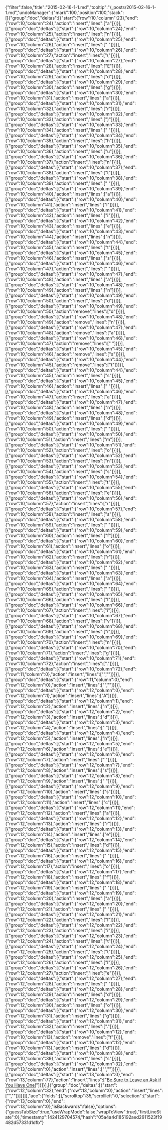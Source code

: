 {"filter":false,"title":"2015-02-16-1-1.md","tooltip":"/_posts/2015-02-16-1-1.md","undoManager":{"mark":100,"position":100,"stack":[[{"group":"doc","deltas":[{"start":{"row":10,"column":23},"end":{"row":10,"column":24},"action":"insert","lines":["a"]}]}],[{"group":"doc","deltas":[{"start":{"row":10,"column":24},"end":{"row":10,"column":25},"action":"insert","lines":["n"]}]}],[{"group":"doc","deltas":[{"start":{"row":10,"column":25},"end":{"row":10,"column":26},"action":"insert","lines":[" "]}]}],[{"group":"doc","deltas":[{"start":{"row":10,"column":26},"end":{"row":10,"column":27},"action":"insert","lines":["("]}]}],[{"group":"doc","deltas":[{"start":{"row":10,"column":27},"end":{"row":10,"column":28},"action":"insert","lines":["E"]}]}],[{"group":"doc","deltas":[{"start":{"row":10,"column":28},"end":{"row":10,"column":29},"action":"insert","lines":["d"]}]}],[{"group":"doc","deltas":[{"start":{"row":10,"column":29},"end":{"row":10,"column":30},"action":"insert","lines":["g"]}]}],[{"group":"doc","deltas":[{"start":{"row":10,"column":30},"end":{"row":10,"column":31},"action":"insert","lines":["a"]}]}],[{"group":"doc","deltas":[{"start":{"row":10,"column":31},"end":{"row":10,"column":32},"action":"insert","lines":["r"]}]}],[{"group":"doc","deltas":[{"start":{"row":10,"column":32},"end":{"row":10,"column":33},"action":"insert","lines":[")"]}]}],[{"group":"doc","deltas":[{"start":{"row":10,"column":33},"end":{"row":10,"column":34},"action":"insert","lines":[" "]}]}],[{"group":"doc","deltas":[{"start":{"row":10,"column":34},"end":{"row":10,"column":35},"action":"insert","lines":["h"]}]}],[{"group":"doc","deltas":[{"start":{"row":10,"column":35},"end":{"row":10,"column":36},"action":"insert","lines":["u"]}]}],[{"group":"doc","deltas":[{"start":{"row":10,"column":36},"end":{"row":10,"column":37},"action":"insert","lines":["n"]}]}],[{"group":"doc","deltas":[{"start":{"row":10,"column":37},"end":{"row":10,"column":38},"action":"insert","lines":["t"]}]}],[{"group":"doc","deltas":[{"start":{"row":10,"column":38},"end":{"row":10,"column":39},"action":"insert","lines":[" "]}]}],[{"group":"doc","deltas":[{"start":{"row":10,"column":39},"end":{"row":10,"column":40},"action":"insert","lines":["a"]}]}],[{"group":"doc","deltas":[{"start":{"row":10,"column":40},"end":{"row":10,"column":41},"action":"insert","lines":["l"]}]}],[{"group":"doc","deltas":[{"start":{"row":10,"column":41},"end":{"row":10,"column":42},"action":"insert","lines":["i"]}]}],[{"group":"doc","deltas":[{"start":{"row":10,"column":42},"end":{"row":10,"column":43},"action":"insert","lines":["e"]}]}],[{"group":"doc","deltas":[{"start":{"row":10,"column":43},"end":{"row":10,"column":44},"action":"insert","lines":["n"]}]}],[{"group":"doc","deltas":[{"start":{"row":10,"column":44},"end":{"row":10,"column":45},"action":"insert","lines":["t"]}]}],[{"group":"doc","deltas":[{"start":{"row":10,"column":45},"end":{"row":10,"column":46},"action":"insert","lines":["s"]}]}],[{"group":"doc","deltas":[{"start":{"row":10,"column":46},"end":{"row":10,"column":47},"action":"insert","lines":[" "]}]}],[{"group":"doc","deltas":[{"start":{"row":10,"column":47},"end":{"row":10,"column":48},"action":"insert","lines":["a"]}]}],[{"group":"doc","deltas":[{"start":{"row":10,"column":48},"end":{"row":10,"column":49},"action":"insert","lines":["n"]}]}],[{"group":"doc","deltas":[{"start":{"row":10,"column":49},"end":{"row":10,"column":50},"action":"insert","lines":["d"]}]}],[{"group":"doc","deltas":[{"start":{"row":10,"column":49},"end":{"row":10,"column":50},"action":"remove","lines":["d"]}]}],[{"group":"doc","deltas":[{"start":{"row":10,"column":48},"end":{"row":10,"column":49},"action":"remove","lines":["n"]}]}],[{"group":"doc","deltas":[{"start":{"row":10,"column":47},"end":{"row":10,"column":48},"action":"remove","lines":["a"]}]}],[{"group":"doc","deltas":[{"start":{"row":10,"column":46},"end":{"row":10,"column":47},"action":"remove","lines":[" "]}]}],[{"group":"doc","deltas":[{"start":{"row":10,"column":45},"end":{"row":10,"column":46},"action":"remove","lines":["s"]}]}],[{"group":"doc","deltas":[{"start":{"row":10,"column":44},"end":{"row":10,"column":45},"action":"remove","lines":["t"]}]}],[{"group":"doc","deltas":[{"start":{"row":10,"column":44},"end":{"row":10,"column":45},"action":"insert","lines":["s"]}]}],[{"group":"doc","deltas":[{"start":{"row":10,"column":45},"end":{"row":10,"column":46},"action":"insert","lines":[" "]}]}],[{"group":"doc","deltas":[{"start":{"row":10,"column":46},"end":{"row":10,"column":47},"action":"insert","lines":["a"]}]}],[{"group":"doc","deltas":[{"start":{"row":10,"column":47},"end":{"row":10,"column":48},"action":"insert","lines":["n"]}]}],[{"group":"doc","deltas":[{"start":{"row":10,"column":48},"end":{"row":10,"column":49},"action":"insert","lines":["d"]}]}],[{"group":"doc","deltas":[{"start":{"row":10,"column":49},"end":{"row":10,"column":50},"action":"insert","lines":[" "]}]}],[{"group":"doc","deltas":[{"start":{"row":10,"column":50},"end":{"row":10,"column":51},"action":"insert","lines":["m"]}]}],[{"group":"doc","deltas":[{"start":{"row":10,"column":51},"end":{"row":10,"column":52},"action":"insert","lines":["o"]}]}],[{"group":"doc","deltas":[{"start":{"row":10,"column":52},"end":{"row":10,"column":53},"action":"insert","lines":["n"]}]}],[{"group":"doc","deltas":[{"start":{"row":10,"column":53},"end":{"row":10,"column":54},"action":"insert","lines":["s"]}]}],[{"group":"doc","deltas":[{"start":{"row":10,"column":54},"end":{"row":10,"column":55},"action":"insert","lines":["t"]}]}],[{"group":"doc","deltas":[{"start":{"row":10,"column":55},"end":{"row":10,"column":56},"action":"insert","lines":["e"]}]}],[{"group":"doc","deltas":[{"start":{"row":10,"column":56},"end":{"row":10,"column":57},"action":"insert","lines":["r"]}]}],[{"group":"doc","deltas":[{"start":{"row":10,"column":57},"end":{"row":10,"column":58},"action":"insert","lines":["s"]}]}],[{"group":"doc","deltas":[{"start":{"row":10,"column":58},"end":{"row":10,"column":59},"action":"insert","lines":[" "]}]}],[{"group":"doc","deltas":[{"start":{"row":10,"column":59},"end":{"row":10,"column":60},"action":"insert","lines":["f"]}]}],[{"group":"doc","deltas":[{"start":{"row":10,"column":60},"end":{"row":10,"column":61},"action":"insert","lines":["o"]}]}],[{"group":"doc","deltas":[{"start":{"row":10,"column":61},"end":{"row":10,"column":62},"action":"insert","lines":["r"]}]}],[{"group":"doc","deltas":[{"start":{"row":10,"column":62},"end":{"row":10,"column":63},"action":"insert","lines":[" "]}]}],[{"group":"doc","deltas":[{"start":{"row":10,"column":63},"end":{"row":10,"column":64},"action":"insert","lines":["a"]}]}],[{"group":"doc","deltas":[{"start":{"row":10,"column":64},"end":{"row":10,"column":65},"action":"insert","lines":[" "]}]}],[{"group":"doc","deltas":[{"start":{"row":10,"column":65},"end":{"row":10,"column":66},"action":"insert","lines":["l"]}]}],[{"group":"doc","deltas":[{"start":{"row":10,"column":66},"end":{"row":10,"column":67},"action":"insert","lines":["i"]}]}],[{"group":"doc","deltas":[{"start":{"row":10,"column":67},"end":{"row":10,"column":68},"action":"insert","lines":["v"]}]}],[{"group":"doc","deltas":[{"start":{"row":10,"column":68},"end":{"row":10,"column":69},"action":"insert","lines":["i"]}]}],[{"group":"doc","deltas":[{"start":{"row":10,"column":69},"end":{"row":10,"column":70},"action":"insert","lines":["n"]}]}],[{"group":"doc","deltas":[{"start":{"row":10,"column":70},"end":{"row":10,"column":71},"action":"insert","lines":["g"]}]}],[{"group":"doc","deltas":[{"start":{"row":10,"column":71},"end":{"row":10,"column":72},"action":"insert","lines":["."]}]}],[{"group":"doc","deltas":[{"start":{"row":10,"column":72},"end":{"row":11,"column":0},"action":"insert","lines":["",""]}]}],[{"group":"doc","deltas":[{"start":{"row":11,"column":0},"end":{"row":12,"column":0},"action":"insert","lines":["",""]}]}],[{"group":"doc","deltas":[{"start":{"row":12,"column":0},"end":{"row":12,"column":1},"action":"insert","lines":["A"]}]}],[{"group":"doc","deltas":[{"start":{"row":12,"column":1},"end":{"row":12,"column":2},"action":"insert","lines":["n"]}]}],[{"group":"doc","deltas":[{"start":{"row":12,"column":2},"end":{"row":12,"column":3},"action":"insert","lines":["d"]}]}],[{"group":"doc","deltas":[{"start":{"row":12,"column":3},"end":{"row":12,"column":4},"action":"insert","lines":[" "]}]}],[{"group":"doc","deltas":[{"start":{"row":12,"column":4},"end":{"row":12,"column":5},"action":"insert","lines":["h"]}]}],[{"group":"doc","deltas":[{"start":{"row":12,"column":5},"end":{"row":12,"column":6},"action":"insert","lines":["e"]}]}],[{"group":"doc","deltas":[{"start":{"row":12,"column":6},"end":{"row":12,"column":7},"action":"insert","lines":["'"]}]}],[{"group":"doc","deltas":[{"start":{"row":12,"column":7},"end":{"row":12,"column":8},"action":"insert","lines":["s"]}]}],[{"group":"doc","deltas":[{"start":{"row":12,"column":8},"end":{"row":12,"column":9},"action":"insert","lines":[" "]}]}],[{"group":"doc","deltas":[{"start":{"row":12,"column":9},"end":{"row":12,"column":10},"action":"insert","lines":["s"]}]}],[{"group":"doc","deltas":[{"start":{"row":12,"column":10},"end":{"row":12,"column":11},"action":"insert","lines":["c"]}]}],[{"group":"doc","deltas":[{"start":{"row":12,"column":11},"end":{"row":12,"column":12},"action":"insert","lines":["a"]}]}],[{"group":"doc","deltas":[{"start":{"row":12,"column":12},"end":{"row":12,"column":13},"action":"insert","lines":["r"]}]}],[{"group":"doc","deltas":[{"start":{"row":12,"column":13},"end":{"row":12,"column":14},"action":"insert","lines":["e"]}]}],[{"group":"doc","deltas":[{"start":{"row":12,"column":14},"end":{"row":12,"column":15},"action":"insert","lines":["d"]}]}],[{"group":"doc","deltas":[{"start":{"row":12,"column":15},"end":{"row":12,"column":16},"action":"insert","lines":[" "]}]}],[{"group":"doc","deltas":[{"start":{"row":12,"column":16},"end":{"row":12,"column":17},"action":"insert","lines":["o"]}]}],[{"group":"doc","deltas":[{"start":{"row":12,"column":17},"end":{"row":12,"column":18},"action":"insert","lines":["f"]}]}],[{"group":"doc","deltas":[{"start":{"row":12,"column":18},"end":{"row":12,"column":19},"action":"insert","lines":[" "]}]}],[{"group":"doc","deltas":[{"start":{"row":12,"column":19},"end":{"row":12,"column":20},"action":"insert","lines":["a"]}]}],[{"group":"doc","deltas":[{"start":{"row":12,"column":20},"end":{"row":12,"column":21},"action":"insert","lines":[" "]}]}],[{"group":"doc","deltas":[{"start":{"row":12,"column":21},"end":{"row":12,"column":22},"action":"insert","lines":["l"]}]}],[{"group":"doc","deltas":[{"start":{"row":12,"column":22},"end":{"row":12,"column":23},"action":"insert","lines":["i"]}]}],[{"group":"doc","deltas":[{"start":{"row":12,"column":23},"end":{"row":12,"column":24},"action":"insert","lines":["t"]}]}],[{"group":"doc","deltas":[{"start":{"row":12,"column":24},"end":{"row":12,"column":25},"action":"insert","lines":["t"]}]}],[{"group":"doc","deltas":[{"start":{"row":12,"column":25},"end":{"row":12,"column":26},"action":"insert","lines":["l"]}]}],[{"group":"doc","deltas":[{"start":{"row":12,"column":26},"end":{"row":12,"column":27},"action":"insert","lines":["e"]}]}],[{"group":"doc","deltas":[{"start":{"row":12,"column":27},"end":{"row":12,"column":28},"action":"insert","lines":[" "]}]}],[{"group":"doc","deltas":[{"start":{"row":12,"column":28},"end":{"row":12,"column":29},"action":"insert","lines":["d"]}]}],[{"group":"doc","deltas":[{"start":{"row":12,"column":29},"end":{"row":12,"column":30},"action":"insert","lines":["o"]}]}],[{"group":"doc","deltas":[{"start":{"row":12,"column":30},"end":{"row":12,"column":31},"action":"insert","lines":["g"]}]}],[{"group":"doc","deltas":[{"start":{"row":12,"column":31},"end":{"row":12,"column":32},"action":"insert","lines":["."]}]}],[{"group":"doc","deltas":[{"start":{"row":10,"column":12},"end":{"row":10,"column":13},"action":"remove","lines":["f"]}]}],[{"group":"doc","deltas":[{"start":{"row":10,"column":12},"end":{"row":10,"column":13},"action":"insert","lines":["d"]}]}],[{"group":"doc","deltas":[{"start":{"row":10,"column":38},"end":{"row":10,"column":39},"action":"insert","lines":["s"]}]}],[{"group":"doc","deltas":[{"start":{"row":12,"column":32},"end":{"row":13,"column":0},"action":"insert","lines":["",""]}]}],[{"group":"doc","deltas":[{"start":{"row":13,"column":0},"end":{"row":13,"column":77},"action":"insert","lines":["[Be Sure to Leave an Ask if You Have One!](http://but-iloveweird.tumblr.com/)"]}]}],[{"group":"doc","deltas":[{"start":{"row":12,"column":32},"end":{"row":13,"column":0},"action":"insert","lines":["",""]}]}]]},"ace":{"folds":[],"scrolltop":35,"scrollleft":0,"selection":{"start":{"row":13,"column":0},"end":{"row":13,"column":0},"isBackwards":false},"options":{"guessTabSize":true,"useWrapMode":false,"wrapToView":true},"firstLineState":0},"timestamp":1424129704574,"hash":"05a4a4d185192aed2611523f19482d57331d1dfb"}